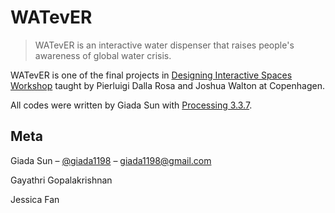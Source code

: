 # WATevER
> WATevER is an interactive water dispenser that raises people's awareness of global water crisis.

WATevER is one of the final projects in [Designing Interactive Spaces Workshop](https://www.sensory.cc/ciid-summer-2018) taught by Pierluigi Dalla Rosa and Joshua Walton at Copenhagen.

All codes were written by Giada Sun with [Processing 3.3.7](https://processing.org/download/).

## Meta
Giada Sun – [@giada1198](https://twitter.com/giada1198) – giada1198@gmail.com

Gayathri Gopalakrishnan

Jessica Fan

